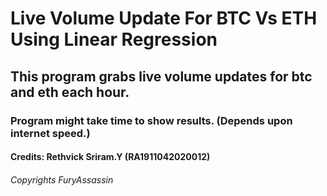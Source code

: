 # Live Volume Update For BTC Vs ETH Using Linear Regression

## This program grabs live volume updates for btc and eth each hour.

### Program might take time to show results. (Depends upon internet speed.)



#### Credits: Rethvick Sriram.Y (RA1911042020012)



###### Copyrights FuryAssassin
